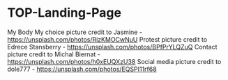 # TOP-Landing-Page

My Body My choice picture credit to Jasmine - https://unsplash.com/photos/RizKMOCwNuU
Protest picture credit to Edrece Stansberry - https://unsplash.com/photos/BPfPrYLQZuQ
Contact picture credit to Michal Biernat - https://unsplash.com/photos/h0xEUQXzU38
Social media picture credit to dole777 - https://unsplash.com/photos/EQSPI11rf68